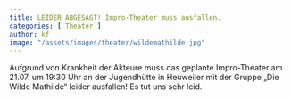 ```yaml
---
title: LEIDER ABGESAGT! Impro-Theater muss ausfallen.
categories: [ Theater ]
author: kf
image: "/assets/images/theater/wildemathilde.jpg"
---
```

Aufgrund von Krankheit der Akteure muss das geplante Impro-Theater am 21.07. um 19:30 Uhr an der Jugendhütte in Heuweiler mit der Gruppe „Die Wilde Mathilde“ leider ausfallen! Es tut uns sehr leid.